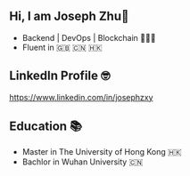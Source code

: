 ## Hi, I am Joseph Zhu👋

- Backend | DevOps | Blockchain 👨🏻‍💻
- Fluent in 🇬🇧 🇨🇳 🇭🇰


## LinkedIn Profile 🤓
https://www.linkedin.com/in/josephzxy

## Education 📚
- Master in The University of Hong Kong 🇭🇰
- Bachlor in Wuhan University 🇨🇳

<!--
**josephzxy/josephzxy** is a ✨ _special_ ✨ repository because its `README.md` (this file) appears on your GitHub profile.

Here are some ideas to get you started:

- 🔭 I’m currently working on ...
- 🌱 I’m currently learning ...
- 👯 I’m looking to collaborate on ...
- 🤔 I’m looking for help with ...
- 💬 Ask me about ...
- 📫 How to reach me: ...
- 😄 Pronouns: ...
- ⚡ Fun fact: ...
-->
